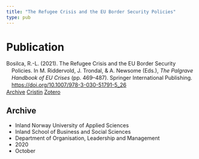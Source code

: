 ```yaml
---
title: "The Refugee Crisis and the EU Border Security Policies"
type: pub
---
```

<h1>Publication</h1>
<article id="csl-bib-container-VZL9XJ2B" class="csl-bib-container">
  <div class="csl-bib-body" style="line-height: 1.35; padding-left: 1em; text-indent:-1em;">
  <div class="csl-entry">Bosilca, R.-L. (2021). The Refugee Crisis and the EU Border Security Policies. In M. Riddervold, J. Trondal, &amp; A. Newsome (Eds.), <i>The Palgrave Handbook of EU Crises</i> (pp. 469&#x2013;487). Springer International Publishing. <a href="https://doi.org/10.1007/978-3-030-51791-5_26">https://doi.org/10.1007/978-3-030-51791-5_26</a></div>
</div>
  <div class="csl-bib-buttons">
    <a href="#taxonomy-article-VZL9XJ2B" class="csl-bib-button">Archive</a>
    <a href="https://app.cristin.no/results/show.jsf?id=1836332" alt="Cristin URL" class="csl-bib-button">Cristin</a>
    <a href="http://zotero.org/groups/5022929/items/VZL9XJ2B" alt="Zotero URL" class="csl-bib-button">Zotero</a>
  </div>
  <div id="csl-bib-meta-container-VZL9XJ2B"></div>
</article>
<div id="csl-bib-meta-VZL9XJ2B" class="csl-bib-meta">
  <article id="taxonomy-article-VZL9XJ2B" class="taxonomy-article">
    <h1>Archive</h1>
    <ul>
      <li>Inland Norway University of Applied Sciences</li>
      <li>Inland School of Business and Social Sciences</li>
      <li>Department of Organisation, Leadership and Management</li>
      <li>2020</li>
      <li>October</li>
    </ul>
  </article>
</div>
